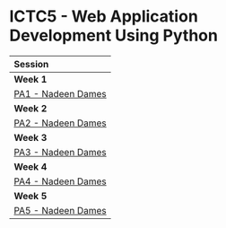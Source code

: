 # ICTC5 - Web Application Development Using Python 

| Session                                        
| :--------------------------------------------- | 
| **Week 1**                                     |
| [PA1 - Nadeen Dames](./partical_assignments/PA1_NadeenDames)
| **Week 2**                                     |
| [PA2 - Nadeen Dames](./partical_assignments/PA2_NadeenDames)  
| **Week 3**                                     |
| [PA3 - Nadeen Dames](./partical_assignments/PA3_NadeenDames) 
|**Week 4**                                     |
| [PA4 - Nadeen Dames](./partical_assignments/PA4_NadeenDames)  
| **Week 5**                                     |
| [PA5 - Nadeen Dames](./partical_assignments/PA5_NadeenDames)                               
